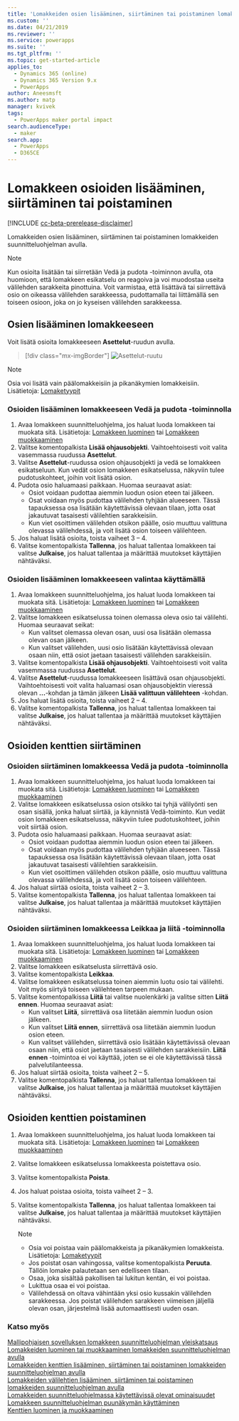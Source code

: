 ```yaml
---
title: 'Lomakkeiden osien lisääminen, siirtäminen tai poistaminen lomakkeiden suunnitteluohjelman avulla | MicrosoftDocs'
ms.custom: ''
ms.date: 04/21/2019
ms.reviewer: ''
ms.service: powerapps
ms.suite: ''
ms.tgt_pltfrm: ''
ms.topic: get-started-article
applies_to:
  - Dynamics 365 (online)
  - Dynamics 365 Version 9.x
  - PowerApps
author: Aneesmsft
ms.author: matp
manager: kvivek
tags:
  - PowerApps maker portal impact
search.audienceType:
  - maker
search.app:
  - PowerApps
  - D365CE
---
```


# <a name="add-move-or-delete-sections-on-a-form"></a>Lomakkeen osioiden lisääminen, siirtäminen tai poistaminen 
[!INCLUDE [cc-beta-prerelease-disclaimer](../../includes/cc-beta-prerelease-disclaimer.md)]

Lomakkeiden osien lisääminen, siirtäminen tai poistaminen lomakkeiden suunnitteluohjelman avulla. 

> [!NOTE]
> Kun osioita lisätään tai siirretään Vedä ja pudota -toiminnon avulla, ota huomioon, että lomakkeen esikatselu on reagoiva ja voi muodostaa useita välilehden sarakkeita pinottuina. Voit varmistaa, että lisättävä tai siirrettävä osio on oikeassa välilehden sarakkeessa, pudottamalla tai liittämällä sen toiseen osioon, joka on jo kyseisen välilehden sarakkeessa.

## <a name="add-sections-to-a-form"></a>Osien lisääminen lomakkeeseen
Voit lisätä osioita lomakkeeseen **Asettelut**-ruudun avulla. 

> [!div class="mx-imgBorder"] 
> ![](media/layouts-pane.png "Asettelut-ruutu")

  > [!NOTE]
  >   Osia voi lisätä vain päälomakkeisiin ja pikanäkymien lomakkeisiin. Lisätietoja: [Lomaketyypit](types-forms.md)

### <a name="add-sections-to-a-form-using-drag-and-drop"></a>Osioiden lisääminen lomakkeeseen Vedä ja pudota -toiminnolla

1. Avaa lomakkeen suunnitteluohjelma, jos haluat luoda lomakkeen tai muokata sitä. Lisätietoja: [Lomakkeen luominen](create-and-edit-forms.md#create-a-form) tai [Lomakkeen muokkaaminen](create-and-edit-forms.md#edit-a-form)
2. Valitse komentopalkista **Lisää ohjausobjekti**. Vaihtoehtoisesti voit valita vasemmassa ruudussa **Asettelut**. 
3. Valitse **Asettelut**-ruudussa osion ohjausobjekti ja vedä se lomakkeen esikatseluun. Kun vedät osion lomakkeen esikatselussa, näkyviin tulee pudotuskohteet, joihin voit lisätä osion. 
4. Pudota osio haluamaasi paikkaan. Huomaa seuraavat asiat: 
    - Osiot voidaan pudottaa aiemmin luodun osion eteen tai jälkeen.
    - Osat voidaan myös pudottaa välilehden tyhjään alueeseen. Tässä tapauksessa osa lisätään käytettävissä olevaan tilaan, jotta osat jakautuvat tasaisesti välilehtien sarakkeisiin.
    - Kun viet osoittimen välilehden otsikon päälle, osio muuttuu valittuna olevassa välilehdessä, ja voit lisätä osion toiseen välilehteen.   
5. Jos haluat lisätä osioita, toista vaiheet 3 – 4.
6. Valitse komentopalkista **Tallenna**, jos haluat tallentaa lomakkeen tai valitse **Julkaise**, jos haluat tallentaa ja määrittää muutokset käyttäjien nähtäväksi. 

### <a name="add-sections-to-a-form-using-selection"></a>Osioiden lisääminen lomakkeeseen valintaa käyttämällä 

1. Avaa lomakkeen suunnitteluohjelma, jos haluat luoda lomakkeen tai muokata sitä. Lisätietoja: [Lomakkeen luominen](create-and-edit-forms.md#create-a-form) tai [Lomakkeen muokkaaminen](create-and-edit-forms.md#edit-a-form)
2. Valitse lomakkeen esikatselussa toinen olemassa oleva osio tai välilehti. Huomaa seuraavat seikat:
    - Kun valitset olemassa olevan osan, uusi osa lisätään olemassa olevan osan jälkeen. 
    - Kun valitset välilehden, uusi osio lisätään käytettävissä olevaan osaan niin, että osiot jaetaan tasaisesti välilehden sarakkeisiin. 
3. Valitse komentopalkista **Lisää ohjausobjekti**. Vaihtoehtoisesti voit valita vasemmassa ruudussa **Asettelut**.  
4. Valitse **Asettelut**-ruudussa lomakkeeseen lisättävä osan ohjausobjekti. Vaihtoehtoisesti voit valita haluamasi osan ohjausobjektin vieressä olevan **...**-kohdan ja tämän jälkeen **Lisää valittuun välilehteen** -kohdan. 
5. Jos haluat lisätä osioita, toista vaiheet 2 – 4.
6. Valitse komentopalkista **Tallenna**, jos haluat tallentaa lomakkeen tai valitse **Julkaise**, jos haluat tallentaa ja määrittää muutokset käyttäjien nähtäväksi. 

## <a name="move-sections-on-a-form"></a>Osioiden kenttien siirtäminen

### <a name="move-sections-on-a-form-using-drag-and-drop"></a>Osioiden siirtäminen lomakkeessa Vedä ja pudota -toiminnolla

1. Avaa lomakkeen suunnitteluohjelma, jos haluat luoda lomakkeen tai muokata sitä. Lisätietoja: [Lomakkeen luominen](create-and-edit-forms.md#create-a-form) tai [Lomakkeen muokkaaminen](create-and-edit-forms.md#edit-a-form)
2. Valitse lomakkeen esikatselussa osion otsikko tai tyhjä välilyönti sen osan sisällä, jonka haluat siirtää, ja käynnistä Vedä-toiminto. Kun vedät osion lomakkeen esikatselussa, näkyviin tulee pudotuskohteet, joihin voit siirtää osion. 
3. Pudota osio haluamaasi paikkaan. Huomaa seuraavat asiat: 
    - Osiot voidaan pudottaa aiemmin luodun osion eteen tai jälkeen.
    - Osat voidaan myös pudottaa välilehden tyhjään alueeseen. Tässä tapauksessa osa lisätään käytettävissä olevaan tilaan, jotta osat jakautuvat tasaisesti välilehtien sarakkeisiin.
    - Kun viet osoittimen välilehden otsikon päälle, osio muuttuu valittuna olevassa välilehdessä, ja voit lisätä osion toiseen välilehteen.   
4. Jos haluat siirtää osioita, toista vaiheet 2 – 3.
5. Valitse komentopalkista **Tallenna**, jos haluat tallentaa lomakkeen tai valitse **Julkaise**, jos haluat tallentaa ja määrittää muutokset käyttäjien nähtäväksi. 

### <a name="move-sections-on-a-form-using-cut-and-paste"></a>Osioiden siirtäminen lomakkeessa Leikkaa ja liitä -toiminnolla

1. Avaa lomakkeen suunnitteluohjelma, jos haluat luoda lomakkeen tai muokata sitä. Lisätietoja: [Lomakkeen luominen](create-and-edit-forms.md#create-a-form) tai [Lomakkeen muokkaaminen](create-and-edit-forms.md#edit-a-form)
2. Valitse lomakkeen esikatselusta siirrettävä osio.
3. Valitse komentopalkista **Leikkaa**.
4. Valitse lomakkeen esikatselussa toinen aiemmin luotu osio tai välilehti. Voit myös siirtyä toiseen välilehteen tarpeen mukaan.
5. Valitse komentopalkissa **Liitä** tai valitse nuolenkärki ja valitse sitten **Liitä ennen**. Huomaa seuraavat asiat: 
    - Kun valitset **Liitä**, siirrettävä osa liitetään aiemmin luodun osion jälkeen. 
    - Kun valitset **Liitä ennen**, siirrettävä osa liitetään aiemmin luodun osion eteen.
    - Kun valitset välilehden, siirrettävä osio lisätään käytettävissä olevaan osaan niin, että osiot jaetaan tasaisesti välilehden sarakkeisiin. **Liitä ennen** -toimintoa ei voi käyttää, joten se ei ole käytettävissä tässä palvelutilanteessa.
6. Jos haluat siirtää osioita, toista vaiheet 2 – 5.
7. Valitse komentopalkista **Tallenna**, jos haluat tallentaa lomakkeen tai valitse **Julkaise**, jos haluat tallentaa ja määrittää muutokset käyttäjien nähtäväksi. 

## <a name="delete-sections-on-a-form"></a>Osioiden kenttien poistaminen
1. Avaa lomakkeen suunnitteluohjelma, jos haluat luoda lomakkeen tai muokata sitä. Lisätietoja: [Lomakkeen luominen](create-and-edit-forms.md#create-a-form) tai [Lomakkeen muokkaaminen](create-and-edit-forms.md#edit-a-form)
2. Valitse lomakkeen esikatselussa lomakkeesta poistettava osio. 
3. Valitse komentopalkista **Poista**.
4. Jos haluat poistaa osioita, toista vaiheet 2 – 3.
4. Valitse komentopalkista **Tallenna**, jos haluat tallentaa lomakkeen tai valitse **Julkaise**, jos haluat tallentaa ja määrittää muutokset käyttäjien nähtäväksi. 

    > [!NOTE]
    >   - Osia voi poistaa vain päälomakkeista ja pikanäkymien lomakkeista. Lisätietoja: [Lomaketyypit](types-forms.md)
    >   - Jos poistat osan vahingossa, valitse komentopalkista **Peruuta**. Tällöin lomake palautetaan sen edelliseen tilaan. 
    >   - Osaa, joka sisältää pakollisen tai lukitun kentän, ei voi poistaa. 
    >   - Lukittua osaa ei voi poistaa. 
    >   - Välilehdessä on oltava vähintään yksi osio kussakin välilehden sarakkeessa. Jos poistat välilehden sarakkeen viimeisen jäljellä olevan osan, järjestelmä lisää automaattisesti uuden osan. 

### <a name="see-also"></a>Katso myös
[Mallipohjaisen sovelluksen lomakkeen suunnitteluohjelman yleiskatsaus](form-designer-overview.md)  
[Lomakkeiden luominen tai muokkaaminen lomakkeiden suunnitteluohjelman avulla](create-and-edit-forms.md)  
[Lomakkeiden kenttien lisääminen, siirtäminen tai poistaminen lomakkeiden suunnitteluohjelman avulla](add-move-or-delete-fields-on-form.md)  
[Lomakkeiden välilehtien lisääminen, siirtäminen tai poistaminen lomakkeiden suunnitteluohjelman avulla](add-move-or-delete-tabs-on-form.md)  
[Lomakkeiden suunnitteluohjelmassa käytettävissä olevat ominaisuudet](form-designer-properties.md)  
[Lomakkeen suunnitteluohjelman puunäkymän käyttäminen](using-tree-view-on-form.md)  
[Kenttien luominen ja muokkaaminen](../common-data-service/create-edit-field-portal.md) 

